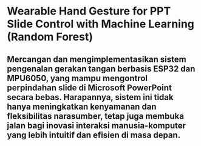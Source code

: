 # Wearable Hand Gesture for PPT Slide Control with Machine Learning (Random Forest)
## Mercangan dan mengimplementasikan sistem pengenalan gerakan tangan berbasis ESP32 dan MPU6050, yang mampu mengontrol perpindahan slide di Microsoft PowerPoint secara bebas. Harapannya, sistem ini tidak hanya meningkatkan kenyamanan dan fleksibilitas narasumber, tetap juga membuka jalan bagi inovasi interaksi manusia-komputer yang lebih intuitif dan efisien di masa depan.
